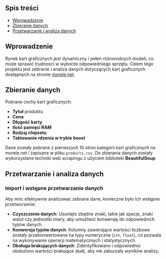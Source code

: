## Spis treści

- [Wprowadzenie](#wprowadzenie)
- [Zbieranie danych](#zbieranie-danych)
- [Przetwarzanie i analiza danych](#przetwarzanie-i-analiza-danych)


## Wprowadzenie

Rynek kart graficznych jest dynamiczny i pełen różnorodnych modeli, co może sprawić trudności w wyborze odpowiedniego sprzętu. Celem tego projektu jest zebranie i analiza danych dotyczących kart graficznych dostępnych na stronie [morele.net](https://www.morele.net/kategoria/karty-graficzne-12). 

## Zbieranie danych

Pobrane cechy kart graficznych:

- **Tytuł** produktu
- **Cena**
- **Długość karty**
- **Ilość pamięci RAM**
- **Rodzaj chipsetu**
- **Taktowanie rdzenia w trybie boost**

Dane zostały pobrane z pierwszych 10 stron kategorii kart graficznych na morele.net i zapisane w pliku `products.csv`. Do zbierania danych zostały wykorzystane techniki web scrapingu z użyciem biblioteki **BeautifulSoup**.

## Przetwarzanie i analiza danych

### Import i wstępne przetwarzanie danych

Aby móc efektywnie analizować zebrane dane, konieczne było ich wstępne przetworzenie:

- **Czyszczenie danych**: Usunięto zbędne znaki, takie jak spacje, znaki walut czy jednostki miary, aby umożliwić konwersję do odpowiednich typów danych.
- **Konwersja typów danych**: Kolumny zawierające wartości liczbowe zostały przekonwertowane na typy numeryczne (`int`, `float`), co pozwala na wykonywanie operacji matematycznych i statystycznych.
- **Obsługa brakujących danych**: Zidentyfikowano i odpowiednio obsłużono wartości brakujące (`NaN`), aby nie zaburzały wyników analizy.

